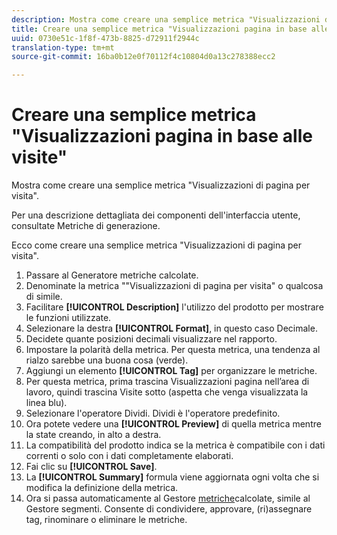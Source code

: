 ```yaml
---
description: Mostra come creare una semplice metrica "Visualizzazioni di pagina per visita".
title: Creare una semplice metrica "Visualizzazioni pagina in base alle visite"
uuid: 0730e51c-1f8f-473b-8825-d72911f2944c
translation-type: tm+mt
source-git-commit: 16ba0b12e0f70112f4c10804d0a13c278388ecc2

---
```



# Creare una semplice metrica "Visualizzazioni pagina in base alle visite"

Mostra come creare una semplice metrica "Visualizzazioni di pagina per visita".

Per una descrizione dettagliata dei componenti dell'interfaccia utente, consultate Metriche [](/help/components/c-calcmetrics/c-workflow/cm-workflow/c-build-metrics/cm-build-metrics.md)di generazione.

Ecco come creare una semplice metrica "Visualizzazioni di pagina per visita".

1. Passare al Generatore metriche calcolate.
1. Denominate la metrica ""Visualizzazioni di pagina per visita" o qualcosa di simile.
1. Facilitare **[!UICONTROL Description]** l'utilizzo del prodotto per mostrare le funzioni utilizzate.
1. Selezionare la destra **[!UICONTROL Format]**, in questo caso Decimale.
1. Decidete quante posizioni decimali visualizzare nel rapporto.
1. Impostare la polarità della metrica. Per questa metrica, una tendenza al rialzo sarebbe una buona cosa (verde).
1. Aggiungi un elemento **[!UICONTROL Tag]** per organizzare le metriche.
1. Per questa metrica, prima trascina Visualizzazioni pagina nell’area di lavoro, quindi trascina Visite sotto (aspetta che venga visualizzata la linea blu).
1. Selezionare l'operatore Dividi. Dividi è l'operatore predefinito.
1. Ora potete vedere una **[!UICONTROL Preview]** di quella metrica mentre la state creando, in alto a destra.
1. La compatibilità del prodotto indica se la metrica è compatibile con i dati [](https://marketing.adobe.com/resources/help/en_US/reference/data_latency.html) correnti o solo con i dati completamente elaborati.
1. Fai clic su **[!UICONTROL Save]**.
1. La **[!UICONTROL Summary]** formula viene aggiornata ogni volta che si modifica la definizione della metrica.
1. Ora si passa automaticamente al Gestore [metriche](/help/components/c-calcmetrics/c-workflow/cm-workflow/cm-manager.md)calcolate, simile al Gestore segmenti. Consente di condividere, approvare, (ri)assegnare tag, rinominare o eliminare le metriche.

